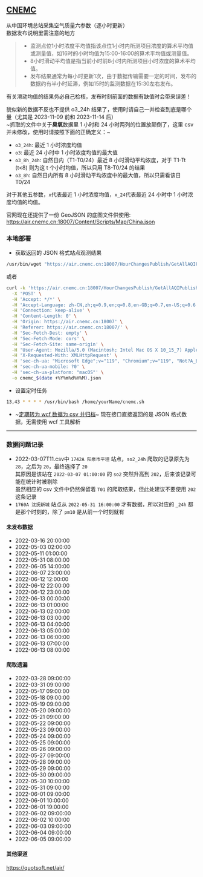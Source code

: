 ##  [CNEMC](https://air.cnemc.cn:18007/) 
从中国环境总站采集空气质量六参数（逐小时更新）  
数据发布说明里需注意的地方  
> - 监测点位1小时浓度平均值指该点位1小时内所测项目浓度的算术平均值或测量值，如16时的小时均值为15:00-16:00的算术平均值或测量值。
> - 8小时滑动平均值是指当前小时前8小时内所测项目小时浓度的算术平均值。
> - 发布结果通常为每小时更新1次，由于数据传输需要一定的时间，发布的数据约有半小时延滞，例如15时的监测数据在15:30左右发布。

有关滑动均值的结果务必自己检核，发布时刻前面的数据有缺值时会带来误差！  

貌似新的数据不反也不提供 o3_24h 结果了，使用时请自己一并检查到底是哪个量（尤其是 2023-11-09 前和 2023-11-14 后）  
~抓取的文件中关于**臭氧**数据里 1 小时和 24 小时两列的位置放颠倒了，这里 csv 并未修改，使用时请按照下面的正确定义：~
- `o3_24h`: 最近 1 小时浓度均值
- `o3`: 最近 24 小时中 1 小时浓度均值的最大值
- `o3_8h_24h`: 自然日内（T1-T0/24）最近 8 小时滑动平均浓度，对于 T1-Tt (t<8) 则为这 t 个小时均值，所以只用 T8-T0/24 的结果
- `o3_8h`: 自然日内所有 8 小时滑动平均浓度中的最大值，所以只需看该日 T0/24  

对于其他五参数，`x`代表最近 1 小时浓度均值，`x_24`代表最近 24 小时中 1 小时浓度均值的均值。


官网现在还提供了一份 GeoJSON 的底图文件供使用: https://air.cnemc.cn:18007/Content/Scripts/Map/China.json

### 本地部署
- 获取返回的 JSON 格式站点观测结果
```sh
/usr/bin/wget "https://air.cnemc.cn:18007/HourChangesPublish/GetAllAQIPublishLive" --no-check-certificate -O /home/yourName/cnemc_$(date +%Y%m%d%H%M)
```
或者
```sh
curl -k 'https://air.cnemc.cn:18007/HourChangesPublish/GetAllAQIPublishLive' \
  -X 'POST' \
  -H 'Accept: */*' \
  -H 'Accept-Language: zh-CN,zh;q=0.9,en;q=0.8,en-GB;q=0.7,en-US;q=0.6' \
  -H 'Connection: keep-alive' \
  -H 'Content-Length: 0' \
  -H 'Origin: https://air.cnemc.cn:18007' \
  -H 'Referer: https://air.cnemc.cn:18007/' \
  -H 'Sec-Fetch-Dest: empty' \
  -H 'Sec-Fetch-Mode: cors' \
  -H 'Sec-Fetch-Site: same-origin' \
  -H 'User-Agent: Mozilla/5.0 (Macintosh; Intel Mac OS X 10_15_7) AppleWebKit/537.36 (KHTML, like Gecko) Chrome/119.0.0.0 Safari/537.36 Edg/119.0.0.0' \
  -H 'X-Requested-With: XMLHttpRequest' \
  -H 'sec-ch-ua: "Microsoft Edge";v="119", "Chromium";v="119", "Not?A_Brand";v="24"' \
  -H 'sec-ch-ua-mobile: ?0' \
  -H 'sec-ch-ua-platform: "macOS"' \
  -o cnemc_$(date +%Y%m%d%H%M).json
```

- 设置定时任务
```sh
13,43 * * * * /usr/bin/bash /home/yourName/cnemc.sh
```

- ~[定期转为 wcf 数据为 csv 并归档](https://github.com/HeQinWill/CNEMC/blob/main/conWCFarcCSV.ipynb)~  现在接口直接返回的是 JSON 格式数据，无需使用 wcf 工具解析
---
### 数据问题记录
- 2022-03-07T11.csv中 `1742A 阳泉市平坦` 站点，`so2_24h` 爬取的记录原先为 `28`，之后为 `20`，最终选择了 `20`  
其原因是该站在 `2022-03-07 01:00:00` 的 `so2` 突然升高到 `202`，后来该记录可能在统计时被剔除  
虽然相应的 csv 文件中仍然保留着 `T01` 的爬取结果，但此处建议不要使用 `202` 这条记录
- `1760A 沈抚新城` 站点从 `2022-05-31 16:00:00` 才有数据，所以对应的 `_24h` 都是那个时刻的，除了 `pm10` 是从前一个时刻就有

#### 未发布数据
- 2022-03-16 20:00:00
- 2022-05-03 02:00:00
- 2022-05-11 01:00:00
- 2022-05-31 08:00:00
- 2022-06-05 14:00:00
- 2022-06-07 23:00:00
- 2022-06-12 12:00:00
- 2022-06-12 22:00:00
- 2022-06-12 23:00:00
- 2022-06-13 00:00:00
- 2022-06-13 01:00:00
- 2022-06-13 02:00:00
- 2022-06-13 03:00:00
- 2022-06-13 04:00:00
- 2022-06-13 05:00:00
- 2022-06-13 06:00:00
- 2022-06-13 07:00:00
- 2022-06-13 08:00:00

#### 爬取遗漏
- 2022-03-28 09:00:00
- 2022-03-31 09:00:00
- 2022-05-17 09:00:00
- 2022-05-18 09:00:00
- 2022-05-19 09:00:00
- 2022-05-20 09:00:00
- 2022-05-21 09:00:00
- 2022-05-22 09:00:00
- 2022-05-23 09:00:00
- 2022-05-24 09:00:00
- 2022-05-25 09:00:00
- 2022-05-26 09:00:00
- 2022-05-27 09:00:00
- 2022-05-28 09:00:00
- 2022-05-29 09:00:00
- 2022-05-30 09:00:00
- 2022-05-30 10:00:00
- 2022-05-31 09:00:00
- 2022-06-01 09:00:00
- 2022-06-01 10:00:00
- 2022-06-01 19:00:00
- 2022-06-02 09:00:00
- 2022-06-02 10:00:00
- 2022-06-03 09:00:00
- 2022-06-04 09:00:00
- 2022-06-05 09:00:00

#### 其他渠道
https://quotsoft.net/air/
